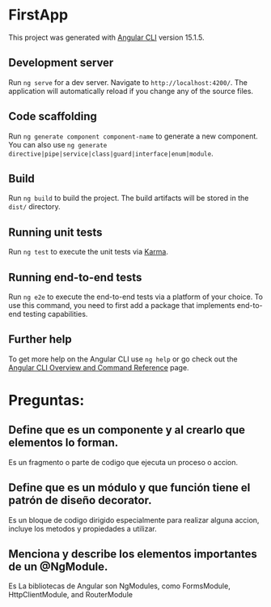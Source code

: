 # FirstApp

This project was generated with [Angular CLI](https://github.com/angular/angular-cli) version 15.1.5.

## Development server

Run `ng serve` for a dev server. Navigate to `http://localhost:4200/`. The application will automatically reload if you change any of the source files.

## Code scaffolding

Run `ng generate component component-name` to generate a new component. You can also use `ng generate directive|pipe|service|class|guard|interface|enum|module`.

## Build

Run `ng build` to build the project. The build artifacts will be stored in the `dist/` directory.

## Running unit tests

Run `ng test` to execute the unit tests via [Karma](https://karma-runner.github.io).

## Running end-to-end tests

Run `ng e2e` to execute the end-to-end tests via a platform of your choice. To use this command, you need to first add a package that implements end-to-end testing capabilities.

## Further help

To get more help on the Angular CLI use `ng help` or go check out the [Angular CLI Overview and Command Reference](https://angular.io/cli) page.


# Preguntas:

## Define que es un componente y al crearlo que elementos lo forman.
Es un fragmento o parte de codigo que ejecuta un proceso o accion.

## Define que es un módulo y que función tiene el patrón de diseño decorator.
Es un bloque  de  codigo dirigido especialmente para realizar alguna accion, incluye los metodos y propiedades a utilizar.

## Menciona y describe los elementos importantes de un @NgModule.
Es La bibliotecas de Angular son NgModules, como FormsModule, HttpClientModule, and RouterModule
